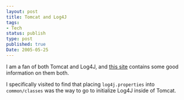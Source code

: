 ```yaml
---
layout: post
title: Tomcat and Log4J
tags:
- Tech
status: publish
type: post
published: true
Date: 2005-05-25
---
```

I am a fan of both Tomcat and Log4J, and [this site](http://minaret.biz/tips/tomcatLogging.html#tomcat_5_0_logging) contains some good information on them both.

I specifically visited to find that placing `log4j.properties` into `common/classes` was the way to go to initialize Log4J inside of Tomcat.
